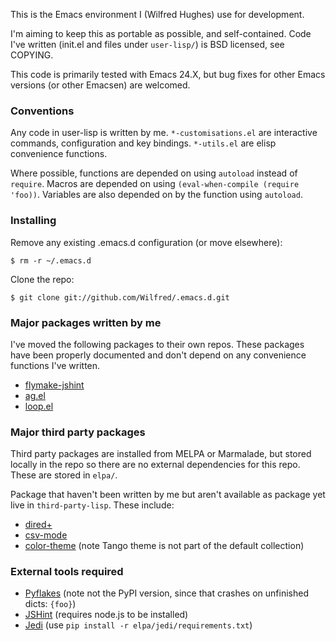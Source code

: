 This is the Emacs environment I (Wilfred Hughes) use for development.

I'm aiming to keep this as portable as possible, and
self-contained. Code I've written (init.el and files under
`user-lisp/`) is BSD licensed, see COPYING.

This code is primarily tested with Emacs 24.X, but bug fixes for other
Emacs versions (or other Emacsen) are welcomed.

### Conventions

Any code in user-lisp is written by me. `*-customisations.el` are
interactive commands, configuration and key bindings. `*-utils.el` are
elisp convenience functions.

Where possible, functions are depended on using `autoload` instead of
`require`. Macros are depended on using `(eval-when-compile (require 'foo))`.
 Variables are also depended on by the function using `autoload`.

### Installing

Remove any existing .emacs.d configuration (or move elsewhere):

    $ rm -r ~/.emacs.d
    
Clone the repo:

    $ git clone git://github.com/Wilfred/.emacs.d.git
    
### Major packages written by me

I've moved the following packages to their own repos. These packages
have been properly documented and don't depend on any convenience
functions I've written.

* [flymake-jshint](https://github.com/Wilfred/flymake-jshint.el)
* [ag.el](https://github.com/Wilfred/ag.el)
* [loop.el](https://github.com/Wilfred/loop.el)

### Major third party packages

Third party packages are installed from MELPA or Marmalade, but stored
locally in the repo so there are no external dependencies for this
repo. These are stored in `elpa/`.

Package that haven't been written by me but aren't available as
package yet live in `third-party-lisp`. These include:

* [dired+](http://www.emacswiki.org/cgi-bin/wiki/dired+.el)
* [csv-mode](http://centaur.maths.qmul.ac.uk/Emacs/)
* [color-theme](http://www.nongnu.org/color-theme/) (note Tango theme is
  not part of the default collection)

### External tools required

* [Pyflakes](https://github.com/kevinw/pyflakes) (note not the PyPI
  version, since that crashes on unfinished dicts: `{foo}`)
* [JSHint](https://github.com/jshint/jshint/) (requires node.js to be installed)
* [Jedi](https://github.com/davidhalter/jedi) (use `pip install -r elpa/jedi/requirements.txt`)

